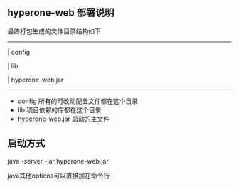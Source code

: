 ## hyperone-web 部署说明

最终打包生成的文件目录结构如下

-------
| config

| lib

| hyperone-web.jar

--------

* config 所有的可改动配置文件都在这个目录
* lib 项目依赖的库都在这个目录
* hyperone-web.jar 启动的主文件

## 启动方式

java -server  -jar hyperone-web.jar

java其他options可以直接加在命令行